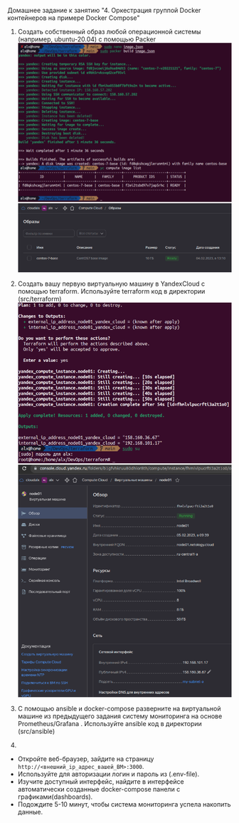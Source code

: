 Домашнее задание к занятию "4. Оркестрация группой Docker контейнеров на примере Docker Compose"


1. Создать собственный образ любой операционной системы (например, ubuntu-20.04) с помощью Packer
![SCREENSHOT1](https://github.com/AlxUp/devops-netology/blob/master/docker/yc1.png)
![SCREENSHOT2](https://github.com/AlxUp/devops-netology/blob/master/docker/yc2.png)

2. Создать вашу первую виртуальную машину в YandexCloud с помощью terraform. Используйте terraform код в директории (src/terraform)
![SCRENNSHOT3](https://github.com/AlxUp/devops-netology/blob/master/docker/vm1.png)
![SCREENSHOT4](https://github.com/AlxUp/devops-netology/blob/master/docker/vm2.png)

3. С помощью ansible и docker-compose разверните на виртуальной машине из предыдущего задания систему мониторинга на основе Prometheus/Grafana . Используйте ansible код в директории (src/ansible)


4.
- Откройте веб-браузер, зайдите на страницу `http://<внешний_ip_адрес_вашей_ВМ>:3000`.
- Используйте для авторизации логин и пароль из (.env-file).
- Изучите доступный интерфейс, найдите в интерфейсе автоматически созданные docker-compose панели с графиками(dashboards).
- Подождите 5-10 минут, чтобы система мониторинга успела накопить данные.
